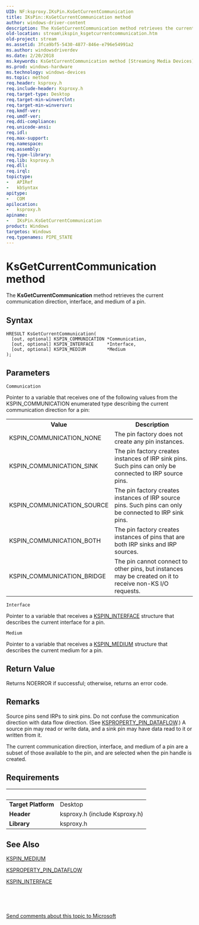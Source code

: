 ```yaml
---
UID: NF:ksproxy.IKsPin.KsGetCurrentCommunication
title: IKsPin::KsGetCurrentCommunication method
author: windows-driver-content
description: The KsGetCurrentCommunication method retrieves the current communication direction, interface, and medium of a pin.
old-location: stream\ikspin_ksgetcurrentcommunication.htm
old-project: stream
ms.assetid: 3fca9bf5-5430-4877-846e-e796e54991a2
ms.author: windowsdriverdev
ms.date: 2/20/2018
ms.keywords: KsGetCurrentCommunication method [Streaming Media Devices], IKsPin interface, ksproxy/IKsPin::KsGetCurrentCommunication, stream.ikspin_ksgetcurrentcommunication, KsGetCurrentCommunication, IKsPin::KsGetCurrentCommunication, ksproxy_2619bbb1-bc7d-4a69-99fb-2e35a36c4f02.xml, IKsPin, IKsPin interface [Streaming Media Devices], KsGetCurrentCommunication method, KsGetCurrentCommunication method [Streaming Media Devices]
ms.prod: windows-hardware
ms.technology: windows-devices
ms.topic: method
req.header: ksproxy.h
req.include-header: Ksproxy.h
req.target-type: Desktop
req.target-min-winverclnt: 
req.target-min-winversvr: 
req.kmdf-ver: 
req.umdf-ver: 
req.ddi-compliance: 
req.unicode-ansi: 
req.idl: 
req.max-support: 
req.namespace: 
req.assembly: 
req.type-library: 
req.lib: ksproxy.h
req.dll: 
req.irql: 
topictype:
-	APIRef
-	kbSyntax
apitype:
-	COM
apilocation:
-	ksproxy.h
apiname:
-	IKsPin.KsGetCurrentCommunication
product: Windows
targetos: Windows
req.typenames: PIPE_STATE
---
```



# KsGetCurrentCommunication method
The <b>KsGetCurrentCommunication</b> method retrieves the current communication direction, interface, and medium of a pin.

## Syntax

````
HRESULT KsGetCurrentCommunication(
  [out, optional] KSPIN_COMMUNICATION *Communication,
  [out, optional] KSPIN_INTERFACE     *Interface,
  [out, optional] KSPIN_MEDIUM        *Medium
);
````

## Parameters

`Communication`

Pointer to a variable that receives one of the following values from the KSPIN_COMMUNICATION enumerated type describing the current communication direction for a pin: 

<table>
<tr>
<th>Value</th>
<th>Description</th>
</tr>
<tr>
<td>
KSPIN_COMMUNICATION_NONE

</td>
<td>
The pin factory does not create any pin instances.

</td>
</tr>
<tr>
<td>
KSPIN_COMMUNICATION_SINK

</td>
<td>
The pin factory creates instances of IRP sink pins. Such pins can only be connected to IRP source pins.

</td>
</tr>
<tr>
<td>
KSPIN_COMMUNICATION_SOURCE

</td>
<td>
The pin factory creates instances of IRP source pins. Such pins can only be connected to IRP sink pins.

</td>
</tr>
<tr>
<td>
KSPIN_COMMUNICATION_BOTH

</td>
<td>
The pin factory creates instances of pins that are both IRP sinks and IRP sources. 

</td>
</tr>
<tr>
<td>
KSPIN_COMMUNICATION_BRIDGE

</td>
<td>
The pin cannot connect to other pins, but instances may be created on it to receive non-KS I/O requests.

</td>
</tr>
</table>

`Interface`

Pointer to a variable that receives a <a href="..\ks\ns-ks-ksidentifier.md">KSPIN_INTERFACE</a> structure that describes the current interface for a pin.

`Medium`

Pointer to a variable that receives a <a href="..\ks\ns-ks-ksidentifier.md">KSPIN_MEDIUM</a> structure that describes the current medium for a pin.


## Return Value

Returns NOERROR if successful; otherwise, returns an error code.

## Remarks

Source pins send IRPs to sink pins. Do not confuse the communication direction with data flow direction. (See <a href="https://msdn.microsoft.com/library/windows/hardware/ff565197">KSPROPERTY_PIN_DATAFLOW</a>.) A source pin may read or write data, and a sink pin may have data read to it or written from it.

The current communication direction, interface, and medium of a pin are a subset of those available to the pin, and are selected when the pin handle is created.

## Requirements
| &nbsp; | &nbsp; |
| ---- |:---- |
| **Target Platform** | Desktop |
| **Header** | ksproxy.h (include Ksproxy.h) |
| **Library** | ksproxy.h |

## See Also

<a href="..\ks\ns-ks-ksidentifier.md">KSPIN_MEDIUM</a>



<a href="https://msdn.microsoft.com/library/windows/hardware/ff565197">KSPROPERTY_PIN_DATAFLOW</a>



<a href="..\ks\ns-ks-ksidentifier.md">KSPIN_INTERFACE</a>



 

 

<a href="mailto:wsddocfb@microsoft.com?subject=Documentation%20feedback [stream\stream]:%20IKsPin::KsGetCurrentCommunication method%20 RELEASE:%20(2/20/2018)&amp;body=%0A%0APRIVACY STATEMENT%0A%0AWe use your feedback to improve the documentation. We don't use your email address for any other purpose, and we'll remove your email address from our system after the issue that you're reporting is fixed. While we're working to fix this issue, we might send you an email message to ask for more info. Later, we might also send you an email message to let you know that we've addressed your feedback.%0A%0AFor more info about Microsoft's privacy policy, see http://privacy.microsoft.com/en-us/default.aspx." title="Send comments about this topic to Microsoft">Send comments about this topic to Microsoft</a>